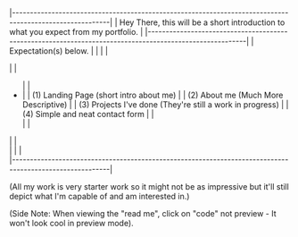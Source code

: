 |---------------------------------------------------------------------------------------------------------|
|  Hey There, this will be a short introduction to what you expect from my portfolio.                     | 
|---------------------------------------------------------------------------------------------------------|
|  Expectation(s) below.                                                                                  |
|                                                                                                         |
|  <nav>                                                                                                  |
|     <ul>                                                                                                |
|       <li>                                                                                              |
|        <a> (1) Landing Page (short intro about me)</a>                                                  |
|         <a> (2) About me (Much More Descriptive)</a>                                                    |
|         <a> (3) Projects I've done (They're still a work in progress)</a>                               |
|         <a> (4) Simple and neat contact form</a>                                                        |
|       </li>                                                                                             |
|     </ul>                                                                                               |
|   </nav>                                                                                                |
|                                                                                                         |                                                             
|---------------------------------------------------------------------------------------------------------|

(All my work is very starter work so it might not be as impressive but it'll still depict what I'm capable of and am interested in.)

(Side Note: When viewing the "read me", click on "code" not preview - It won't look cool in preview mode).
